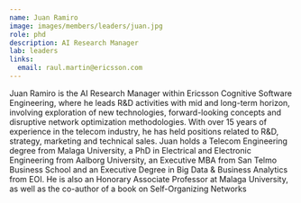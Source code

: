 ```yaml
---
name: Juan Ramiro
image: images/members/leaders/juan.jpg
role: phd
description: AI Research Manager
lab: leaders
links:
  email: raul.martin@ericsson.com
---
```


Juan Ramiro is the AI Research Manager within Ericsson Cognitive Software Engineering, where he leads R&D activities with mid and long-term horizon, involving exploration of new technologies, forward-looking concepts and disruptive network optimization methodologies.
With over 15 years of experience in the telecom industry, he has held positions related to R&D, strategy, marketing and technical sales.
Juan holds a Telecom Engineering degree from Malaga University, a PhD in Electrical and Electronic Engineering from Aalborg University, an Executive MBA from San Telmo Business School and an Executive Degree in Big Data & Business Analytics from EOI. He is also an Honorary Associate Professor at Malaga University, as well as the co-author of a book on Self-Organizing Networks
